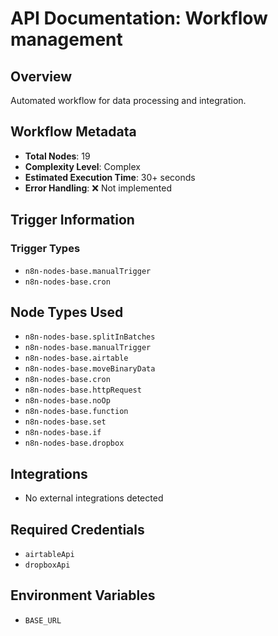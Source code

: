 # API Documentation: Workflow management

## Overview
Automated workflow for data processing and integration.

## Workflow Metadata
- **Total Nodes**: 19
- **Complexity Level**: Complex
- **Estimated Execution Time**: 30+ seconds
- **Error Handling**: ❌ Not implemented

## Trigger Information
### Trigger Types
- `n8n-nodes-base.manualTrigger`
- `n8n-nodes-base.cron`

## Node Types Used
- `n8n-nodes-base.splitInBatches`
- `n8n-nodes-base.manualTrigger`
- `n8n-nodes-base.airtable`
- `n8n-nodes-base.moveBinaryData`
- `n8n-nodes-base.cron`
- `n8n-nodes-base.httpRequest`
- `n8n-nodes-base.noOp`
- `n8n-nodes-base.function`
- `n8n-nodes-base.set`
- `n8n-nodes-base.if`
- `n8n-nodes-base.dropbox`

## Integrations
- No external integrations detected

## Required Credentials
- `airtableApi`
- `dropboxApi`

## Environment Variables
- `BASE_URL`
